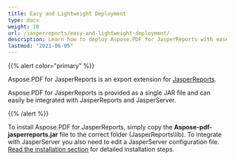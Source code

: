 ```yaml
---
title: Easy and Lightweight Deployment
type: docs
weight: 10
url: /jasperreports/easy-and-lightweight-deployment/
description: Learn how to deploy Aspose.PDF for JasperReports with ease. Minimal setup ensures fast integration and excellent performance.
lastmod: "2021-06-05"
---
```


{{% alert color="primary" %}}

Aspose.PDF for JasperReports is an export extension for [JasperReports](http://www.jaspersoft.com/jasperreports).

Aspose.PDF for JasperReports is provided as a single JAR file and can easily be integrated with JasperReports and JasperServer.

{{% /alert %}}

To install Aspose.PDF for JasperReports, simply copy the **Aspose-pdf-jasperreports.jar** file to the correct folder (JasperReports\lib). To integrate with JasperServer you also need to edit a JasperServer configuration file. [Read the installation section](/pdf/jasperreports/installation/) for detailed installation steps.
